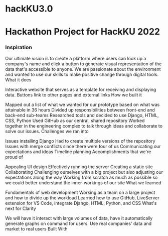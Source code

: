 # hackKU3.0

# Hackathon Project for HackKU 2022

### Inspiration
Our ultimate vision is to create a platform where users can look up a company's name and click a button to generate visual representation of the data that's accessible to anyone.
We are passionate about the environment and wanted to use our skills to make positive change through digital tools.
What it does

Interactive website that serves as a template for receiving and displaying data.
Buttons link to other pages and external links
How we built it

Mapped out a list of what we wanted for our prototype based on what was attainable in 36 hours
Divided up responsibilities between front-end and back-end sub-teams
Researched tools and decided to use Django, HTML, CSS, Python
Used GitHub as our central, shared repository
Worked together in the engineering complex to talk through ideas and collaborate to solve our issues.
Challenges we ran into

Issues installing Django
Had to create multiple versions of the repository
Issues with merge conflicts since there were four of us
Communicating our expectations and ideas
Timeline planning
Accomplishments that we're proud of

Appealing UI design
Effectively running the server
Creating a static site
Collaborating
Challenging ourselves with a big project but also adjusting our expectations along the way
Working from scratch as much as possible so we could better understand the inner-workings of our site
What we learned

Fundamentals of web development
Working as a team on a large project and how to divide up the workload
Learned how to use GitHub, LiveServer extension for VS Code, integrate Django, HTML, Python, and CSS
What's next for Clarity

We will have it interact with large volumes of data, have it automatically generate graphs on command for users.
Use real companies' data and market to real users
Built With
